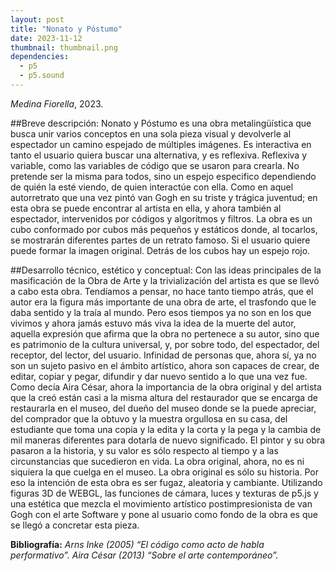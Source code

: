 ```yaml
---
layout: post
title: "Nonato y Póstumo"
date: 2023-11-12
thumbnail: thumbnail.png
dependencies:
  - p5
  - p5.sound
---
```


<div id="div-sketch">
  <script type="text/javascript" src="sketch.js"></script>
</div>

_Medina Fiorella_, 2023.


##Breve descripción: 
Nonato y Póstumo es una obra metalingüística que busca unir varios conceptos en una sola pieza visual y devolverle al espectador un camino espejado de múltiples imágenes. Es interactiva en tanto el usuario quiera buscar una alternativa, y es reflexiva. Reflexiva y variable, como las variables de código que se usaron para crearla. No pretende ser la misma para todos, sino un espejo especifico dependiendo de quién la esté viendo, de quien interactúe con ella. 
Como en aquel autorretrato que una vez pintó van Gogh en su triste y trágica juventud; en esta obra se puede encontrar al artista en ella, y ahora también al espectador, intervenidos por códigos y algoritmos y filtros. 
La obra es un cubo conformado por cubos más pequeños y estáticos donde, al tocarlos, se mostrarán diferentes partes de un retrato famoso. Si el usuario quiere puede formar la imagen original. Detrás de los cubos hay un espejo rojo.

##Desarrollo técnico, estético y conceptual: 
Con las ideas principales de la masificación de la Obra de Arte y la trivialización del artista es que se llevó a cabo esta obra. Tendíamos a pensar, no hace tanto tiempo atrás, que el autor era la figura más importante de una obra de arte, el trasfondo que le daba sentido y la traía al mundo. Pero esos tiempos ya no son en los que vivimos y ahora jamás estuvo más viva la idea de la muerte del autor, aquella expresión que afirma que la obra no pertenece a su autor, sino que es patrimonio de la cultura universal, y, por sobre todo, del espectador, del receptor, del lector, del usuario. Infinidad de personas que, ahora sí, ya no son un sujeto pasivo en el ámbito artístico, ahora son capaces de crear, de editar, copiar y pegar, difundir y dar nuevo sentido a lo que una vez fue. 
Como decía Aira César, ahora la importancia de la obra original y del artista que la creó están casi a la misma altura del restaurador que se encarga de restaurarla en el museo, del dueño del museo donde se la puede apreciar, del comprador que la obtuvo y la muestra orgullosa en su casa, del estudiante que toma una copia y la edita y la corta y la pega y la cambia de mil maneras diferentes para dotarla de nuevo significado. 
El pintor y su obra pasaron a la historia, y su valor es sólo respecto al tiempo y a las circunstancias que sucedieron en vida. La obra original, ahora, no es ni siquiera la que cuelga en el museo. La obra original es sólo su historia. Por eso la intención de esta obra es ser fugaz, aleatoria y cambiante.
Utilizando figuras 3D de WEBGL, las funciones de cámara, luces y texturas de p5.js y una estética que mezcla el movimiento artístico postimpresionista de van Gogh con el arte Software y pone al usuario como fondo de la obra es que se llegó a concretar esta pieza.

 **Bibliografía:** 
 *Arns Inke (2005) _“El código como acto de habla performativo”_.* 
 *Aira César (2013) _“Sobre el arte contemporáneo”_.*
